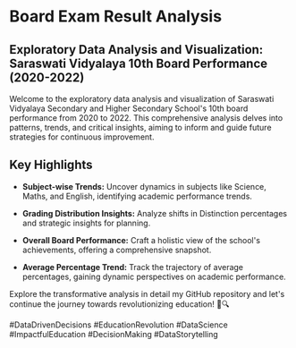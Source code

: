 # Board Exam Result Analysis

## Exploratory Data Analysis and Visualization: Saraswati Vidyalaya 10th Board Performance (2020-2022)

Welcome to the exploratory data analysis and visualization of Saraswati Vidyalaya Secondary and Higher Secondary School's 10th board performance from 2020 to 2022. This comprehensive analysis delves into patterns, trends, and critical insights, aiming to inform and guide future strategies for continuous improvement.

## Key Highlights

- **Subject-wise Trends:** Uncover dynamics in subjects like Science, Maths, and English, identifying academic performance trends.

- **Grading Distribution Insights:** Analyze shifts in Distinction percentages and strategic insights for planning.

- **Overall Board Performance:** Craft a holistic view of the school's achievements, offering a comprehensive snapshot.

- **Average Percentage Trend:** Track the trajectory of average percentages, gaining dynamic perspectives on academic performance.

Explore the transformative analysis in detail my GitHub repository and let's continue the journey towards revolutionizing education! 🌟🔍

#DataDrivenDecisions #EducationRevolution #DataScience #ImpactfulEducation #DecisionMaking #DataStorytelling
